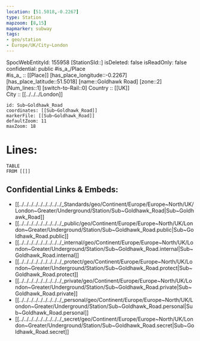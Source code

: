 ```yaml
---
location: [51.5018,-0.2267] 
type: Station 
mapzoom: [8,15] 
mapmarker: subway 
tags:
- geo/station
- Europe/UK/City~London
---
```

SpocWebEntityId: 155958
[StationSId::] 
isDeleted: false
isReadOnly: false
confidential: public
#is_a_/Place  
#is_a_ :: [[Place]] 
[has_place_longitude::-0.2267] 
[has_place_latitude::51.5018] 
[name::Goldhawk Road] 
[zone::2] 
[Num_lines::1] 
[switch-to-Rail::0] 
Country :: [[UK]]  
City :: [[../../../London]]  


```leaflet
id: Sub~Goldhawk_Road
coordinates: [[Sub~Goldhawk_Road]] 
markerFile: [[Sub~Goldhawk_Road]] 
defaultZoom: 11 
maxZoom: 18
```


# Lines: 
```dataview
TABLE 
FROM [[]] 
```

## Confidential Links & Embeds: 
- [[../../../../../../../../../_Standards/geo/Continent/Europe/Europe~North/UK/London~Greater/Underground/Station/Sub~Goldhawk_Road|Sub~Goldhawk_Road]] 
- [[../../../../../../../../../_public/geo/Continent/Europe/Europe~North/UK/London~Greater/Underground/Station/Sub~Goldhawk_Road.public|Sub~Goldhawk_Road.public]] 
- [[../../../../../../../../../_internal/geo/Continent/Europe/Europe~North/UK/London~Greater/Underground/Station/Sub~Goldhawk_Road.internal|Sub~Goldhawk_Road.internal]] 
- [[../../../../../../../../../_protect/geo/Continent/Europe/Europe~North/UK/London~Greater/Underground/Station/Sub~Goldhawk_Road.protect|Sub~Goldhawk_Road.protect]] 
- [[../../../../../../../../../_private/geo/Continent/Europe/Europe~North/UK/London~Greater/Underground/Station/Sub~Goldhawk_Road.private|Sub~Goldhawk_Road.private]] 
- [[../../../../../../../../../_personal/geo/Continent/Europe/Europe~North/UK/London~Greater/Underground/Station/Sub~Goldhawk_Road.personal|Sub~Goldhawk_Road.personal]] 
- [[../../../../../../../../../_secret/geo/Continent/Europe/Europe~North/UK/London~Greater/Underground/Station/Sub~Goldhawk_Road.secret|Sub~Goldhawk_Road.secret]] 

